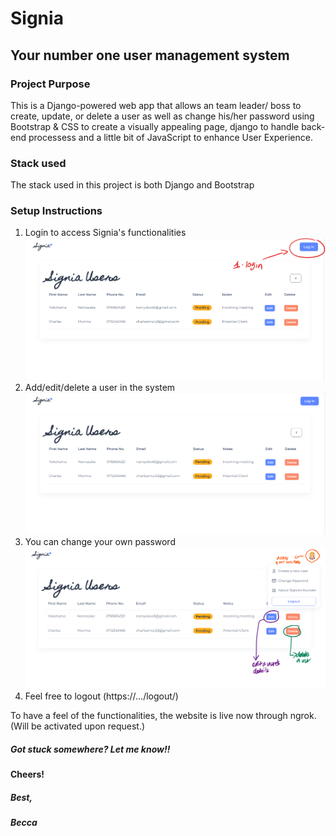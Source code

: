 # Signia
## Your number one user management system


### Project Purpose
This is a Django-powered web app that allows an team leader/ boss to create, update, or delete a user as well as change his/her password using Bootstrap & CSS to create a visually appealing page, django to handle back-end processess and a little bit of JavaScript to enhance User Experience.

### Stack used
The stack used in this project is both Django and Bootstrap

### Setup Instructions
1. Login to access Signia's functionalities
   ![Login](https://raw.githubusercontent.com/beccanj/signia/master/main/assets/images/login.png)
3. Add/edit/delete a user in the system
    ![Overview](https://raw.githubusercontent.com/beccanj/signia/master/main/assets/images/S-1.png)
4. You can change your own password
   ![Change password](https://raw.githubusercontent.com/beccanj/signia/master/main/assets/images/s-2.png)
6. Feel free to logout (https://.../logout/)


To have a feel of the functionalities, the website is live now through ngrok. (Will be activated upon request.)

##### Got stuck somewhere? Let me know!!

#### Cheers!


##### Best,
##### Becca





